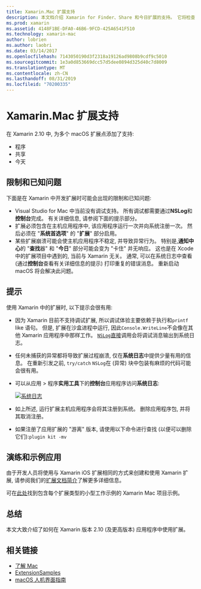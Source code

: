 ```yaml
---
title: Xamarin.Mac 扩展支持
description: 本文档介绍 Xamarin for Finder、Share 和今日扩展的支持。 它将检查限制和已知问题、指向演练和示例应用的链接, 并提供使用扩展的技巧。
ms.prod: xamarin
ms.assetid: 4148F1BE-DFA0-46B6-9FCD-425A6541F510
ms.technology: xamarin-mac
author: lobrien
ms.author: laobri
ms.date: 03/14/2017
ms.openlocfilehash: 7143050190d3f2318a19126ad9808b9cdf9c5010
ms.sourcegitcommit: 1e3a0d853669dcc57d5dee0894d325d40c7d8009
ms.translationtype: MT
ms.contentlocale: zh-CN
ms.lasthandoff: 08/31/2019
ms.locfileid: "70200335"
---
```

# <a name="xamarinmac-extension-support"></a>Xamarin.Mac 扩展支持

在 Xamarin 2.10 中, 为多个 macOS 扩展点添加了支持:

- 程序
- 共享
- 今天

<a name="Limitations-and-Known-Issues" />

## <a name="limitations-and-known-issues"></a>限制和已知问题

下面是在 Xamarin 中开发扩展时可能会出现的限制和已知问题:

- Visual Studio for Mac 中当前没有调试支持。 所有调试都需要通过**NSLog**和**控制台**完成。 有关详细信息, 请参阅下面的提示部分。
- 扩展必须包含在主机应用程序中, 该应用程序运行一次并向系统注册一次。 然后必须在 "**系统首选项**" 的 "**扩展**" 部分启用。 
- 某些扩展崩溃可能会使主机应用程序不稳定, 并导致异常行为。 特别是,**通知中心**的 "**查找**器" 和 "**今日**" 部分可能会变为 "卡住" 并无响应。 这也是在 Xcode 中的扩展项目中遇到的, 当前与 Xamarin 无关。 通常, 可以在系统日志中查看 (通过**控制台**查看有关详细信息的提示) 打印重复的错误消息。 重新启动 macOS 将会解决此问题。

<a name="Tips" />

## <a name="tips"></a>提示

使用 Xamarin 中的扩展时, 以下提示会很有用:

- 因为 Xamarin 目前不支持调试扩展, 所以调试体验主要依赖于执行和`printf` like 语句。 但是, 扩展在沙盒进程中运行, 因此`Console.WriteLine`不会像在其他 Xamarin 应用程序中那样工作。 [ `NSLog`直接](https://gist.github.com/chamons/e2e409013a449cfbe1f2fbe5547f6554)调用会将调试消息输出到系统日志。
- 任何未捕获的异常都将导致扩展过程崩溃, 仅在**系统日志**中提供少量有用的信息。 在重新引发之前, `try/catch` `NSLog`在 (异常) 块中包装有麻烦的代码可能会很有用。
- 可以从应用 > 程序**实用工具**下的**控制台**应用程序访问**系统日志**:

    [![](extensions-images/extension02.png "系统日志")](extensions-images/extension02.png#lightbox)
- 如上所述, 运行扩展主机应用程序会将其注册到系统。 删除应用程序包, 并将其取消注册。 
- 如果注册了应用扩展的 "游离" 版本, 请使用以下命令进行查找 (以便可以删除它们):`plugin kit -mv`


<a name="Walkthrough-and-Sample-App" />

## <a name="walkthrough-and-sample-app"></a>演练和示例应用

由于开发人员将使用与 Xamarin iOS 扩展相同的方式来创建和使用 Xamarin 扩展, 请参阅我们的[扩展文档简介](~/ios/platform/extensions.md)了解更多详细信息。

可在[此处](https://docs.microsoft.com/samples/xamarin/mac-samples/extensionsamples)找到包含每个扩展类型的小型工作示例的 Xamarin Mac 项目示例。

<a name="Summary" />

## <a name="summary"></a>总结

本文大致介绍了如何在 Xamarin 版本 2.10 (及更高版本) 应用程序中使用扩展。

## <a name="related-links"></a>相关链接

- [了解 Mac](~/mac/get-started/hello-mac.md)
- [ExtensionSamples](https://docs.microsoft.com/samples/xamarin/mac-samples/extensionsamples)
- [macOS 人机界面指南](https://developer.apple.com/design/human-interface-guidelines/macos/overview/themes/)
